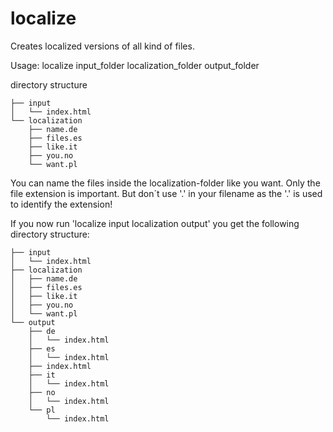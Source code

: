 # localize
Creates localized versions of all kind of files.

Usage: localize input_folder localization_folder output_folder

directory structure
```.
├── input
│   └── index.html
└── localization
    ├── name.de
    ├── files.es
    ├── like.it
    ├── you.no
    └── want.pl
```

You can name the files inside the localization-folder like you want.
Only the file extension is important.
But don´t use '.' in your filename as the '.' is used to identify the extension!

If you now run 'localize input localization output' you get the following directory structure:
```.
├── input
│   └── index.html
├── localization
│   ├── name.de
│   ├── files.es
│   ├── like.it
│   ├── you.no
│   └── want.pl
└── output
    ├── de
    │   └── index.html
    ├── es
    │   └── index.html
    ├── index.html
    ├── it
    │   └── index.html
    ├── no
    │   └── index.html
    └── pl
        └── index.html
```
